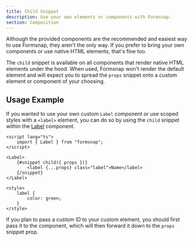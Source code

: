 ```yaml
---
title: Child Snippet
description: Use your own elements or components with Formsnap.
section: Composition
---
```


<script>
	import { Callout } from '@svecodocs/kit'
</script>

Although the provided components are the recommended and easiest way to use Formsnap, they aren't the only way. If you prefer to bring your own components or use native HTML elements, that's fine too.

The `child` snippet is available on all components that render native HTML elements under the hood. When used, Formsnap won't render the default element and will expect you to spread the `props` snippet onto a custom element or component of your choosing.

## Usage Example

If you wanted to use your own custom `Label` component or use scoped styles with a `<label>` element, you can do so by using the `child` snippet within the [Label](/docs/components/label) component.

```svelte {6-8}
<script lang="ts">
	import { Label } from "formsnap";
</script>

<Label>
	{#snippet child({ props })}
		<label {...props} class="label">Name</label>
	{/snippet}
</Label>

<style>
	label {
		color: green;
	}
</style>
```

<Callout type="note">

If you plan to pass a custom ID to your custom element, you should first pass it to the component, which will then forward it down to the `props` snippet prop.

</Callout>

